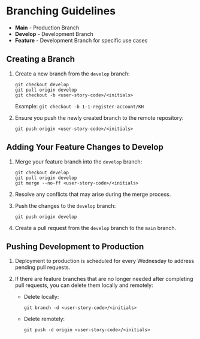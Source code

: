 # Branching Guidelines

- **Main** - Production Branch
- **Develop** - Development Branch
- **Feature** - Development Branch for specific use cases

## Creating a Branch

1. Create a new branch from the `develop` branch:
   ```shell
   git checkout develop
   git pull origin develop
   git checkout -b <user-story-code>/<initials>
   ```
   Example: `git checkout -b 1-1-register-account/KH`

2. Ensure you push the newly created branch to the remote repository:
   ```shell
   git push origin <user-story-code>/<initials>
   ```

## Adding Your Feature Changes to Develop

1. Merge your feature branch into the `develop` branch:
   ```shell
   git checkout develop
   git pull origin develop
   git merge --no-ff <user-story-code>/<initials>
   ```

2. Resolve any conflicts that may arise during the merge process.

3. Push the changes to the `develop` branch:
   ```shell
   git push origin develop
   ```

4. Create a pull request from the `develop` branch to the `main` branch.

## Pushing Development to Production

1. Deployment to production is scheduled for every Wednesday to address pending pull requests.

2. If there are feature branches that are no longer needed after completing pull requests, you can delete them locally and remotely:
   - Delete locally:
     ```shell
     git branch -d <user-story-code>/<initials>
     ```
   - Delete remotely:
     ```shell
     git push -d origin <user-story-code>/<initials>
     ```

